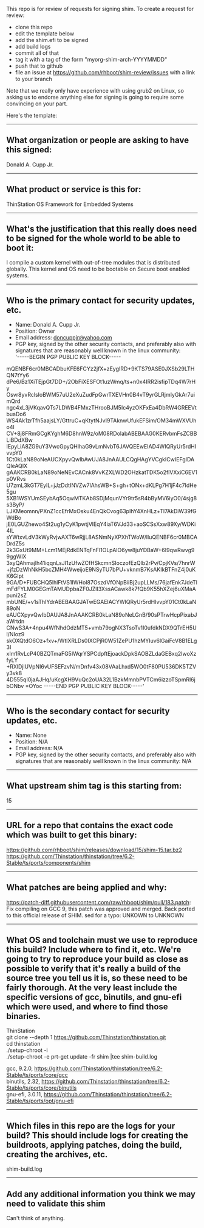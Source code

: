 This repo is for review of requests for signing shim.  To create a request for review:

- clone this repo
- edit the template below
- add the shim.efi to be signed
- add build logs
- commit all of that
- tag it with a tag of the form "myorg-shim-arch-YYYYMMDD"
- push that to github
- file an issue at https://github.com/rhboot/shim-review/issues with a link to your branch

Note that we really only have experience with using grub2 on Linux, so asking
us to endorse anything else for signing is going to require some convincing on
your part.

Here's the template:

-------------------------------------------------------------------------------
What organization or people are asking to have this signed:
-------------------------------------------------------------------------------
Donald A. Cupp Jr.

-------------------------------------------------------------------------------
What product or service is this for:
-------------------------------------------------------------------------------
ThinStation OS Framework for Embedded Systems

-------------------------------------------------------------------------------
What's the justification that this really does need to be signed for the whole world to be able to boot it:
-------------------------------------------------------------------------------
I compile a custom kernel with out-of-tree modules that is distributed globally. This kernel and OS need to be bootable on Secure boot enabled systems.

-------------------------------------------------------------------------------
Who is the primary contact for security updates, etc.
-------------------------------------------------------------------------------
- Name: Donald A. Cupp Jr.
- Position: Owner
- Email address: doncuppjr@yahoo.com
- PGP key, signed by the other security contacts, and preferably also with signatures that are reasonably well known in the linux community:  
'-----BEGIN PGP PUBLIC KEY BLOCK-----

mQENBF6cr0MBCADbuKFE6FCYz2jfX+zEygIRD+9KTS79ASE0JXSb29LTHQN7tYy6
dPe6/Bz1XiTEjpGt7DD+/2ObFiXESFOt1uzWmq/ts+n0x4IRR2isfipTDq4W7rHy
Osvr8yvRclsIoBWM57uU2eXuZudFpGwrTXEVHn0B4vT9yrGLRjmIyGkAr7uimQrd
ngc4xL3jVKqavQTs7LDWB4FMxzTHrooBJM5Ic4yzOKFxEa4DbRW4GREEVtbuaDo6
WS4Ak1zrTfh5aajsLY/GttruC+qKtytNJvI9TAknwUfukEFSim/OM34mWXVUho4I
CV+8j8FRmGCgKYghM6D8hnW9z/oM08RDolabABEBAAG0KERvbmFsZCBBLiBDdXBw
IEpyLiA8ZG9uY3VwcGpyQHlhaG9vLmNvbT6JAVQEEwEIAD4WIQRyUr5rdHIvvpY0
1Ct0kLaN89oNeAUCXpyvQwIbAwUJA8JnAAULCQgHAgYVCgkICwIEFgIDAQIeAQIX
gAAKCRB0kLaN89oNeNEvCACnk8VvKZXLWD2OHzkatTDK5o2flVXxiC6EV1p0VRvs
U7zmL3kGT7EyIL+jJzDdtINVZw7lAhsWB+S+gh+tONx+dKLPg7H1jF4c7IdHe5gu
5XB1WSYUmSEybAq5OqwMTKAb8SDjMqunVYr9tr5sR4bByMV6iyO0/4sjg8s3ByP/
LJKMeomnn/PXnZ1ccEfrMxOsku4EnQkCvog63pIhY4XnHLz+Tl7AkDiW39fGWdBo
jE0LGUZhewo4St2ug1yCyK1pwtjVlEqY4iaT6VJd33+aoSCSsXxw89Xy/WDKi4IL
sYWtxvLdV3kWyRvjwAXT6wRjjL8ASNmNyXPXhTWoW/lIuQENBF6cr0MBCADrdZ5s
2k3GxUt9MM+Lcm1MEjRdkENTqFnFl1OLpAlO6yw8juYDBaW+6I9qwRwvg99ggWlX
3xyQAhmajlh41iqqnLsJI1zUfwZCfHSkcmnSIoczofEzQlb2rPv/CpjKVs/7hnrW
+jfzDzWhNkH5bcZMH4WweijoE9NSyTU7bPU+vknmB7KsAKIkBTFnZ4j0uKK6GIpt
9GA/D+FUBCHQ5lhlFtVS1IWHoI87OszdVfONpBiiBj2upLLMs/76jafEnk7JdeTl
mFdFYLM0GEGmTAMUDpbaZF0JZlI3XssACawk8k7fQb9K55hXZej6uXMaApuni2sZ
mbUNE/+v1sThIYdrABEBAAGJATwEGAEIACYWIQRyUr5rdHIvvpY01Ct0kLaN89oN
eAUCXpyvQwIbDAUJA8JnAAAKCRB0kLaN89oNeLGnB/90sPTrwHcpPixabJaWrtdn
CNwS3A+4npu4WfNhdOdzMT5+vmb79ogNX3TsoTv1I0ufdkNDX9QTrEH5Ul/NIoz9
skOXQtdO6Oz+fxv+/WtlXRLDs0IXCPjR0W51ZePU1hzMYIuv6lGaiFcV8B1ELg3I
xIm1RvLcP40BZQTmaFG5IWqrYSPCdpftEjoackDpkSAOBZLdaGEBxq2IwoXzfyLY
+RXlDjlUVpNI6vUFSEFzvN/mDnfv43x08VAaLhxd5WO0tF80PU536DK5TZVy3vk8
4D555qI0jaAJHq/uKcgXH9VuQc2oUA32L1BzkMmnbPVTCm6izzoTSpmRl6jbONbv
=OYoc
-----END PGP PUBLIC KEY BLOCK-----'


-------------------------------------------------------------------------------
Who is the secondary contact for security updates, etc.
-------------------------------------------------------------------------------
- Name: None
- Position: N/A
- Email address: N/A
- PGP key, signed by the other security contacts, and preferably also with signatures that are reasonably well known in the linux community:
N/A
-------------------------------------------------------------------------------
What upstream shim tag is this starting from:
-------------------------------------------------------------------------------
15

-------------------------------------------------------------------------------
URL for a repo that contains the exact code which was built to get this binary:
-------------------------------------------------------------------------------
https://github.com/rhboot/shim/releases/download/15/shim-15.tar.bz2
https://github.com/Thinstation/thinstation/tree/6.2-Stable/ts/ports/components/shim

-------------------------------------------------------------------------------
What patches are being applied and why:
-------------------------------------------------------------------------------
https://patch-diff.githubusercontent.com/raw/rhboot/shim/pull/183.patch: Fix compiling on GCC 9, this patch was approved and merged. Back ported to this official release of SHIM.
sed for a typo: UNKOWN to UNKNOWN

-------------------------------------------------------------------------------
What OS and toolchain must we use to reproduce this build?  Include where to find it, etc.  We're going to try to reproduce your build as close as possible to verify that it's really a build of the source tree you tell us it is, so these need to be fairly thorough. At the very least include the specific versions of gcc, binutils, and gnu-efi which were used, and where to find those binaries.
-------------------------------------------------------------------------------
ThinStation  
git clone --depth 1 https://github.com/Thinstation/thinstation.git  
cd thinstation  
./setup-chroot -i  
./setup-chroot -e prt-get update -fr shim |tee shim-build.log  


gcc, 9.2.0, https://github.com/Thinstation/thinstation/tree/6.2-Stable/ts/ports/core/gcc  
binutils, 2.32, https://github.com/Thinstation/thinstation/tree/6.2-Stable/ts/ports/core/binutils  
gnu-efi, 3.0.11, https://github.com/Thinstation/thinstation/tree/6.2-Stable/ts/ports/opt/gnu-efi  

-------------------------------------------------------------------------------
Which files in this repo are the logs for your build?   This should include logs for creating the buildroots, applying patches, doing the build, creating the archives, etc.
-------------------------------------------------------------------------------
shim-build.log

-------------------------------------------------------------------------------
Add any additional information you think we may need to validate this shim
-------------------------------------------------------------------------------
Can't think of anything.
